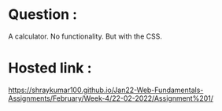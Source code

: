 # Question :
A calculator. No functionality. But with the CSS.
# Hosted link :
https://shraykumar100.github.io/Jan22-Web-Fundamentals-Assignments/February/Week-4/22-02-2022/Assignment%201/